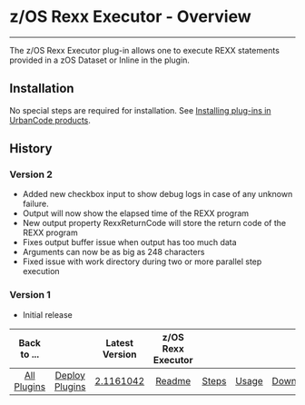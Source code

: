 # z/OS Rexx Executor - Overview

---

The z/OS Rexx Executor plug-in allows one to execute REXX statements provided in a zOS Dataset or Inline in the plugin.

## Installation

No special steps are required for installation. See [Installing plug-ins in UrbanCode products](https://community.ibm.com/community/user/wasdevops/blogs/laurel-dickson-bull1/2022/06/13/install-plugins).

## History

### Version 2

* Added new checkbox input to show debug logs in case of any unknown failure.
* Output will now show the elapsed time of the REXX program
* New output property RexxReturnCode will store the return code of the REXX program
* Fixes output buffer issue when output has too much data
* Arguments can now be as big as 248 characters
* Fixed issue with work directory during two or more parallel step execution

### Version 1

* Initial release

|          Back to ...          |                                |                                                         Latest Version                                                          | z/OS Rexx Executor  |                   |                   |                           |
|:-----------------------------:|:------------------------------:|:-------------------------------------------------------------------------------------------------------------------------------:|:-------------------:|:-----------------:|:-----------------:|:-------------------------:|
| [All Plugins](../../index.md) | [Deploy Plugins](../README.md) | [2.1161042](https://raw.githubusercontent.com/UrbanCode/IBM-UCD-PLUGINS/main/files/zos-rexx/ucd-plugins-zos-rexx-2.1161042.zip) | [Readme](README.md) | [Steps](steps.md) | [Usage](usage.md) | [Downloads](downloads.md) |